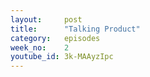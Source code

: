 ```yaml
---
layout:     post
title:      "Talking Product"
category:   episodes
week_no:    2
youtube_id: 3k-MAAyzIpc
---
```

